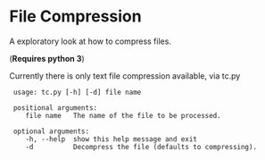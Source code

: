 # File Compression

A exploratory look at how to compress files.

(**Requires python 3**)

Currently there is only text file compression available, via tc.py

     usage: tc.py [-h] [-d] file name

     positional arguments:  
        file name   The name of the file to be processed.

     optional arguments:  
        -h, --help  show this help message and exit  
        -d          Decompress the file (defaults to compressing).